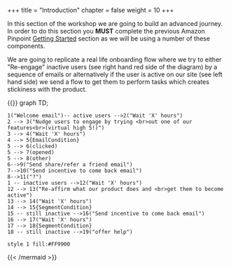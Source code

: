 +++
title = "Introduction"
chapter = false
weight = 10
+++


In this section of the workshop we are going to build an advanced journey. In order to do this section you **MUST** complete the previous Amazon Pinpoint [Getting Started](/getting-started/) section as we will be using a number of these components.

We are going to replicate a real life onboarding flow where we try to either "Re-engage" inactive users (see right hand red side of the diagram) by a sequence of emails or alternatively if the user is active on our site (see left hand side) we send a flow to get them to perform tasks which creates stickiness with the product.


{{<mermaid align="center">}}
graph TD;
    

    1("Welcome email")-- active users -->2("Wait 'X' hours")
    2 --> 3("Nudge users to engage by trying <br>out one of our features<br>(virtual high 5!)")
    3 --> 4("Wait 'X' hours")
    4 --> 5{EmailCondition}
    5 --> 6(clicked)
    5 --> 7(opened)
    5 --> 8(other)
    6-->9("Send share/refer a friend email")
    7-->10("Send incentive to come back email")
    8-->11("?")
    1 -- inactive users -->12("Wait 'X' hours")
    12 --> 13("Re-affirm what our product does and <br>get them to become active")
    13 --> 14("Wait 'X' hours")
    14 --> 15{SegmentCondition}
    15 -- still inactive -->16("Send incentive to come back email")
    16 --> 17("Wait 'X' hours")
    17 --> 18{SegmentCondition}
    18 -- still inactive -->19("offer help")
    
    style 1 fill:#FF9900
    
{{< /mermaid >}}




